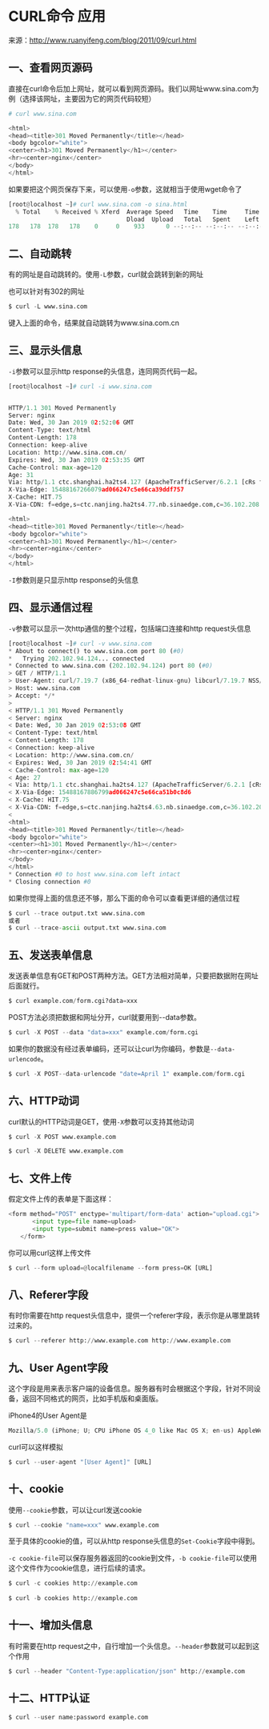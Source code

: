# CURL命令 应用

来源：http://www.ruanyifeng.com/blog/2011/09/curl.html



## **一、查看网页源码**

直接在curl命令后加上网址，就可以看到网页源码。我们以网址www.sina.com为例（选择该网址，主要因为它的网页代码较短）

```python
# curl www.sina.com       

<html>
<head><title>301 Moved Permanently</title></head>
<body bgcolor="white">
<center><h1>301 Moved Permanently</h1></center>
<hr><center>nginx</center>
</body>
</html>
```

如果要把这个网页保存下来，可以使用`-o`参数，这就相当于使用wget命令了

```python
[root@localhost ~]# curl www.sina.com -o sina.html
  % Total    % Received % Xferd  Average Speed   Time    Time     Time  Current
                                 Dload  Upload   Total   Spent    Left  Speed
178   178  178   178    0     0    933      0 --:--:-- --:--:-- --:--:--  1508
```

## **二、自动跳转**

有的网址是自动跳转的。使用`-L`参数，curl就会跳转到新的网址

也可以针对有302的网址

```python
$ curl -L www.sina.com  
```

键入上面的命令，结果就自动跳转为www.sina.com.cn

## **三、显示头信息**

`-i`参数可以显示http response的头信息，连同网页代码一起。

```python
[root@localhost ~]# curl -i www.sina.com


HTTP/1.1 301 Moved Permanently
Server: nginx
Date: Wed, 30 Jan 2019 02:52:06 GMT
Content-Type: text/html
Content-Length: 178
Connection: keep-alive
Location: http://www.sina.com.cn/
Expires: Wed, 30 Jan 2019 02:53:35 GMT
Cache-Control: max-age=120
Age: 31
Via: http/1.1 ctc.shanghai.ha2ts4.127 (ApacheTrafficServer/6.2.1 [cRs f ]), http/1.1 ctc.nanjing.ha2ts4.75 (ApacheTrafficServer/6.2.1 [cRs f ])
X-Via-Edge: 15488167266079ad066247c5e66ca39ddf757
X-Cache: HIT.75
X-Via-CDN: f=edge,s=ctc.nanjing.ha2ts4.77.nb.sinaedge.com,c=36.102.208.154;f=Edge,s=ctc.nanjing.ha2ts4.75,c=202.102.94.77

<html>
<head><title>301 Moved Permanently</title></head>
<body bgcolor="white">
<center><h1>301 Moved Permanently</h1></center>
<hr><center>nginx</center>
</body>
</html>
```

`-I`参数则是只显示http response的头信息

## **四、显示通信过程**

`-v`参数可以显示一次http通信的整个过程，包括端口连接和http request头信息

```python
[root@localhost ~]# curl -v www.sina.com
* About to connect() to www.sina.com port 80 (#0)
*   Trying 202.102.94.124... connected
* Connected to www.sina.com (202.102.94.124) port 80 (#0)
> GET / HTTP/1.1
> User-Agent: curl/7.19.7 (x86_64-redhat-linux-gnu) libcurl/7.19.7 NSS/3.27.1 zlib/1.2.3 libidn/1.18 libssh2/1.4.2
> Host: www.sina.com
> Accept: */*
> 
< HTTP/1.1 301 Moved Permanently
< Server: nginx
< Date: Wed, 30 Jan 2019 02:53:08 GMT
< Content-Type: text/html
< Content-Length: 178
< Connection: keep-alive
< Location: http://www.sina.com.cn/
< Expires: Wed, 30 Jan 2019 02:54:41 GMT
< Cache-Control: max-age=120
< Age: 27
< Via: http/1.1 ctc.shanghai.ha2ts4.127 (ApacheTrafficServer/6.2.1 [cRs f ]), http/1.1 ctc.nanjing.ha2ts4.75 (ApacheTrafficServer/6.2.1 [cRs f ])
< X-Via-Edge: 15488167886799ad066247c5e66ca51b0c8d6
< X-Cache: HIT.75
< X-Via-CDN: f=edge,s=ctc.nanjing.ha2ts4.63.nb.sinaedge.com,c=36.102.208.154;f=Edge,s=ctc.nanjing.ha2ts4.75,c=202.102.94.63
< 
<html>
<head><title>301 Moved Permanently</title></head>
<body bgcolor="white">
<center><h1>301 Moved Permanently</h1></center>
<hr><center>nginx</center>
</body>
</html>
* Connection #0 to host www.sina.com left intact
* Closing connection #0
```

如果你觉得上面的信息还不够，那么下面的命令可以查看更详细的通信过程

```python
$ curl --trace output.txt www.sina.com
或者
$ curl --trace-ascii output.txt www.sina.com
```

## **五、发送表单信息**

发送表单信息有GET和POST两种方法。GET方法相对简单，只要把数据附在网址后面就行。

```python
$ curl example.com/form.cgi?data=xxx
```

POST方法必须把数据和网址分开，curl就要用到--data参数。

```python
$ curl -X POST --data "data=xxx" example.com/form.cgi
```

如果你的数据没有经过表单编码，还可以让curl为你编码，参数是`--data-urlencode`。

```python
$ curl -X POST--data-urlencode "date=April 1" example.com/form.cgi
```

## **六、HTTP动词**

curl默认的HTTP动词是GET，使用`-X`参数可以支持其他动词

```python
$ curl -X POST www.example.com

$ curl -X DELETE www.example.com
```

## **七、文件上传**

假定文件上传的表单是下面这样：

```python
<form method="POST" enctype='multipart/form-data' action="upload.cgi">
　　　　<input type=file name=upload>
　　　　<input type=submit name=press value="OK">
　　</form>
```

你可以用curl这样上传文件

```python
$ curl --form upload=@localfilename --form press=OK [URL]
```

## **八、Referer字段**

有时你需要在http request头信息中，提供一个referer字段，表示你是从哪里跳转过来的。

```python
$ curl --referer http://www.example.com http://www.example.com
```

## **九、User Agent字段**

这个字段是用来表示客户端的设备信息。服务器有时会根据这个字段，针对不同设备，返回不同格式的网页，比如手机版和桌面版。

iPhone4的User Agent是

```python
Mozilla/5.0 (iPhone; U; CPU iPhone OS 4_0 like Mac OS X; en-us) AppleWebKit/532.9 (KHTML, like Gecko) Version/4.0.5 Mobile/8A293 Safari/6531.22.7
```

curl可以这样模拟

```python
$ curl --user-agent "[User Agent]" [URL]
```

## **十、cookie**

使用`--cookie`参数，可以让curl发送cookie

```python
$ curl --cookie "name=xxx" www.example.com
```

至于具体的cookie的值，可以从http response头信息的`Set-Cookie`字段中得到。

`-c cookie-file`可以保存服务器返回的cookie到文件，`-b cookie-file`可以使用这个文件作为cookie信息，进行后续的请求。

```python
$ curl -c cookies http://example.com
　　
$ curl -b cookies http://example.com
```

## **十一、增加头信息**

有时需要在http request之中，自行增加一个头信息。`--header`参数就可以起到这个作用

```python
$ curl --header "Content-Type:application/json" http://example.com
```

## **十二、HTTP认证**

```python
$ curl --user name:password example.com
```

